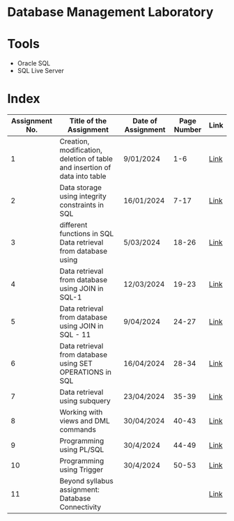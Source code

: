 # Database Management Laboratory

# Tools
- Oracle SQL
- SQL Live Server

# Index

| Assignment No. | Title of the Assignment | Date of Assignment | Page Number | Link |
| --- | --- | --- | --- | --- |
| 1 | Creation, modification, deletion of table and insertion of data into table | 9/01/2024 | 1-6 | [Link](assignment_1/) |
| 2 | Data storage using integrity constraints in SQL | 16/01/2024 | 7-17 | [Link](assignment_2/) |
| 3 | different functions in SQL Data retrieval from database using | 5/03/2024 | 18-26 | [Link](assignment_3) |
| 4 | Data retrieval from database using JOIN in SQL-1 | 12/03/2024 | 19-23 | [Link](assignment_4/) |
| 5 | Data retrieval from database using JOIN in SQL - 11 | 9/04/2024 | 24-27 | [Link](assignment_5/) |
| 6 | Data retrieval from database using SET OPERATIONS in SQL | 16/04/2024 | 28-34 | [Link](assignment_6) |
| 7 | Data retrieval using subquery | 23/04/2024 | 35-39 | [Link](assignment_7) |
| 8 | Working with views and DML commands | 30/04/2024 | 40-43 | [Link](assignment_S) |
| 9 | Programming using PL/SQL | 30/4/2024 | 44-49 | [Link](assignment_9) |
| 10 | Programming using Trigger | 30/4/2024 | 50-53 | [Link](assignment_10) |
| 11 | Beyond syllabus assignment: Database Connectivity |  |  | [Link](assignment_11) |